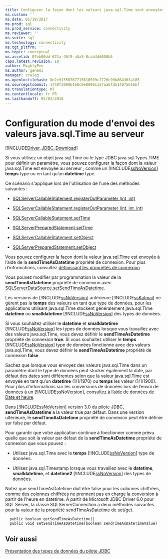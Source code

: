 ```yaml
---
title: Configurer la façon dont les valeurs java.sql.Time sont envoyées au serveur | Documents Microsoft
ms.custom: ''
ms.date: 01/19/2017
ms.prod: sql
ms.prod_service: connectivity
ms.reviewer: ''
ms.suite: sql
ms.technology: connectivity
ms.tgt_pltfrm: ''
ms.topic: conceptual
ms.assetid: 07eb00dd-621a-46f9-a5a5-8cab4d6058b5
caps.latest.revision: 18
author: MightyPen
ms.author: genemi
manager: craigg
ms.openlocfilehash: 8e2e91550767715616599c2720c99b864363a185
ms.sourcegitcommit: 1740f3090b168c0e809611a7aa6fd514075616bf
ms.translationtype: MT
ms.contentlocale: fr-FR
ms.lasthandoff: 05/03/2018
---
```

# <a name="configuring-how-javasqltime-values-are-sent-to-the-server"></a>Configuration du mode d'envoi des valeurs java.sql.Time au serveur
[!INCLUDE[Driver_JDBC_Download](../../includes/driver_jdbc_download.md)]

  Si vous utilisez un objet java.sql.Time ou le type JDBC java.sql.Types.TIME pour définir un paramètre, vous pouvez configurer la façon dont la valeur java.sql.Time est envoyée au serveur ; comme un [!INCLUDE[ssNoVersion](../../includes/ssnoversion_md.md)] **temps** type ou en tant qu’un **datetime** type.  
  
 Ce scénario s'applique lors de l'utilisation de l'une des méthodes suivantes :  
  
-   [SQLServerCallableStatement.registerOutParameter (int, int)](../../connect/jdbc/reference/registeroutparameter-method-int-int.md)  
  
-   [SQLServerCallableStatement.registerOutParameter (int, int, int)](../../connect/jdbc/reference/registeroutparameter-method-int-int-int.md)  
  
-   [SQLServerCallableStatement.setTime](../../connect/jdbc/reference/settime-method-sqlservercallablestatement.md)  
  
-   [SQLServerPreparedStatement.setTime](../../connect/jdbc/reference/settime-method-sqlserverpreparedstatement.md)  
  
-   [SQLServerCallableStatement.setObject](../../connect/jdbc/reference/setobject-method-sqlservercallablestatement.md)  
  
-   [SQLServerPreparedStatement.setObject](../../connect/jdbc/reference/setobject-method-sqlserverpreparedstatement.md)  
  
 Vous pouvez configurer la façon dont la valeur java.sql.Time est envoyée à l’aide de la **sendTimeAsDatetime** propriété de connexion. Pour plus d’informations, consultez [définissant les propriétés de connexion](../../connect/jdbc/setting-the-connection-properties.md).  
  
 Vous pouvez modifier par programmation la valeur de la **sendTimeAsDatetime** propriété de connexion avec [SQLServerDataSource.setSendTimeAsDatetime](../../connect/jdbc/reference/setsendtimeasdatetime-method-sqlserverdatasource.md).  
  
 Les versions de [!INCLUDE[ssNoVersion](../../includes/ssnoversion_md.md)] antérieure [!INCLUDE[ssKatmai](../../includes/sskatmai_md.md)] ne gèrent pas la **temps** des valeurs en tant que type de données, pour les applications utilisant java.sql.Time stockent généralement java.sql.Time **datetime** ou **smalldatetime** [!INCLUDE[ssNoVersion](../../includes/ssnoversion_md.md)] des types de données.  
  
 Si vous souhaitez utiliser le **datetime** et **smalldatetime** [!INCLUDE[ssNoVersion](../../includes/ssnoversion_md.md)] les types de données lorsque vous travaillez avec des valeurs java.sql.Time, vous devez définir le **sendTimeAsDatetime** propriété de connexion **true**. Si vous souhaitez utiliser le **temps** [!INCLUDE[ssNoVersion](../../includes/ssnoversion_md.md)] type de données fonctionne avec des valeurs java.sql.Time, vous devez définir le **sendTimeAsDatetime** propriété de connexion **false**.  
  
 Sachez que lorsque vous envoyez des valeurs java.sql.Time dans un paramètre dont le type de données peut stocker également la date, par défaut des dates sont différentes selon que la valeur java.sql.Time est envoyée en tant qu’un **datetime** (1/1/1970) ou **temps** les valeur (1/1/1900). Pour plus d’informations sur les conversions de données lors de l’envoi de données à un [!INCLUDE[ssNoVersion](../../includes/ssnoversion_md.md)], consultez [à l’aide de données de Date et heure](http://go.microsoft.com/fwlink/?LinkID=145211).  
  
 Dans [!INCLUDE[ssNoVersion](../../includes/ssnoversion_md.md)] version 3.0 du pilote JDBC, **sendTimeAsDatetime** a la valeur true par défaut. Dans une version ultérieure, le **sendTimeAsDatetime** propriété de connexion peut être définie sur false par défaut.  
  
 Pour garantir que votre application continue à fonctionner comme prévu quelle que soit la valeur par défaut de la **sendTimeAsDatetime** propriété de connexion que vous pouvez :  
  
-   Utilisez java.sql.Time avec le **temps** [!INCLUDE[ssNoVersion](../../includes/ssnoversion_md.md)] type de données.  
  
-   Utilisez java.sql.Timestamp lorsque vous travaillez avec le **datetime**, **smalldatetime**, et **datetime2** [!INCLUDE[ssNoVersion](../../includes/ssnoversion_md.md)] des types de données.  
  
Notez que sendTimeAsDatetime doit être false pour les colonnes chiffrées, comme des colonnes chiffrées ne prennent pas en charge la conversion à partir de l’heure en datetime. À partir de Microsoft JDBC Driver 6.0 pour SQL Server, la classe SQLServerConnection a deux méthodes suivantes pour la valeur de la propriété sendTimeAsDatetime de set/get.

```
  public boolean getSendTimeAsDatetime()
  public void setSendTimeAsDatetime(boolean sendTimeAsDateTimeValue)
```
  
## <a name="see-also"></a>Voir aussi  
 [Présentation des types de données du pilote JDBC](../../connect/jdbc/understanding-the-jdbc-driver-data-types.md)  
  
  
